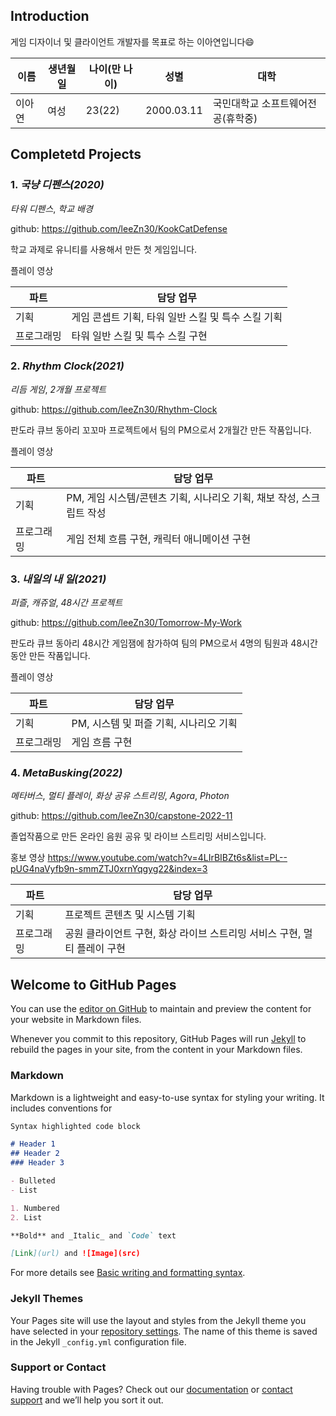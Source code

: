 ## Introduction

게임 디자이너 및 클라이언트 개발자를 목표로 하는 이아연입니다:smile:

|이름|생년월일|나이(만 나이)|성별|대학|
|---|---|---|---|---|
|이아연|여성|23(22)|2000.03.11|국민대학교 소프트웨어전공(휴학중)|


## Completetd Projects

### 1. _국냥 디펜스(2020)_

_타워 디펜스_, _학교 배경_

github: https://github.com/leeZn30/KookCatDefense

학교 과제로 유니티를 사용해서 만든 첫 게임입니다.

플레이 영상

|파트|담당 업무|
|---|----|
|기획|게임 콘셉트 기획, 타워 일반 스킬 및 특수 스킬 기획|
|프로그래밍|타워 일반 스킬 및 특수 스킬 구현|


### 2. _Rhythm Clock(2021)_

_리듬 게임_, _2개월 프로젝트_

github: https://github.com/leeZn30/Rhythm-Clock

판도라 큐브 동아리 꼬꼬마 프로젝트에서 팀의 PM으로서 2개월간 만든 작품입니다.

플레이 영상

|파트|담당 업무|
|---|----|
|기획|PM, 게임 시스템/콘텐츠 기획, 시나리오 기획, 채보 작성, 스크립트 작성|
|프로그래밍|게임 전체 흐름 구현, 캐릭터 애니메이션 구현|


### 3. _내일의 내 일(2021)_

_퍼즐_, _캐쥬얼_, _48시간 프로젝트_

github: https://github.com/leeZn30/Tomorrow-My-Work

판도라 큐브 동아리 48시간 게임잼에 참가하여 팀의 PM으로서 4명의 팀원과 48시간동안 만든 작품입니다.

플레이 영상

|파트|담당 업무|
|---|----|
|기획|PM, 시스템 및 퍼즐 기획, 시나리오 기획|
|프로그래밍|게임 흐름 구현|


### 4. _MetaBusking(2022)_

_메타버스_, _멀티 플레이_, _화상 공유 스트리밍_, _Agora_, _Photon_

github: https://github.com/leeZn30/capstone-2022-11

졸업작품으로 만든 온라인 음원 공유 및 라이브 스트리밍 서비스입니다.

홍보 영상
https://www.youtube.com/watch?v=4LIrBIBZt6s&list=PL--pUG4naVyfb9n-smmZTJ0xrnYqgyg22&index=3

|파트|담당 업무|
|---|----|
|기획|프로젝트 콘텐츠 및 시스템 기획|
|프로그래밍|공원 클라이언트 구현, 화상 라이브 스트리밍 서비스 구현, 멀티 플레이 구현|

## Welcome to GitHub Pages

You can use the [editor on GitHub](https://github.com/leeZn30/Portfolio/edit/main/README.md) to maintain and preview the content for your website in Markdown files.

Whenever you commit to this repository, GitHub Pages will run [Jekyll](https://jekyllrb.com/) to rebuild the pages in your site, from the content in your Markdown files.

### Markdown

Markdown is a lightweight and easy-to-use syntax for styling your writing. It includes conventions for

```markdown
Syntax highlighted code block

# Header 1
## Header 2
### Header 3

- Bulleted
- List

1. Numbered
2. List

**Bold** and _Italic_ and `Code` text

[Link](url) and ![Image](src)
```

For more details see [Basic writing and formatting syntax](https://docs.github.com/en/github/writing-on-github/getting-started-with-writing-and-formatting-on-github/basic-writing-and-formatting-syntax).

### Jekyll Themes

Your Pages site will use the layout and styles from the Jekyll theme you have selected in your [repository settings](https://github.com/leeZn30/Portfolio/settings/pages). The name of this theme is saved in the Jekyll `_config.yml` configuration file.

### Support or Contact

Having trouble with Pages? Check out our [documentation](https://docs.github.com/categories/github-pages-basics/) or [contact support](https://support.github.com/contact) and we’ll help you sort it out.
